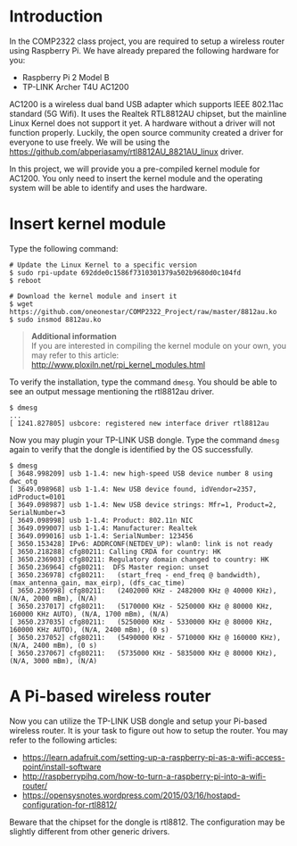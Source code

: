 # Introduction
In the COMP2322 class project, you are required to setup a wireless router using Raspberry Pi. We have already prepared the following hardware for you:

* Raspberry Pi 2 Model B
* TP-LINK Archer T4U AC1200

AC1200 is a wireless dual band USB adapter which supports IEEE 802.11ac standard (5G Wifi). It uses the Realtek RTL8812AU chipset, but the mainline Linux Kernel does not support it yet. A hardware without a driver will not function properly. Luckily, the open source community created a driver for everyone to use freely. We will be using the https://github.com/abperiasamy/rtl8812AU_8821AU_linux driver.

In this project, we will provide you a pre-compiled kernel module for AC1200. You only need to insert the kernel module and the operating system will be able to identify and uses the hardware.

# Insert kernel module
Type the following command:
```
# Update the Linux Kernel to a specific version
$ sudo rpi-update 692dde0c1586f7310301379a502b9680d0c104fd
$ reboot

# Download the kernel module and insert it
$ wget https://github.com/oneonestar/COMP2322_Project/raw/master/8812au.ko
$ sudo insmod 8812au.ko
```

>**Additional information**<br> If you are interested in compiling the kernel module on your own, you may refer to this article: http://www.ploxiln.net/rpi_kernel_modules.html

To verify the installation, type the command `dmesg`. You should be able to see an output message mentioning the rtl8812au driver.
```
$ dmesg
...
[ 1241.827805] usbcore: registered new interface driver rtl8812au
```

Now you may plugin your TP-LINK USB dongle. Type the command `dmesg` again to verify that the dongle is identified by the OS successfully.
```
$ dmesg
[ 3648.998209] usb 1-1.4: new high-speed USB device number 8 using dwc_otg
[ 3649.098968] usb 1-1.4: New USB device found, idVendor=2357, idProduct=0101
[ 3649.098987] usb 1-1.4: New USB device strings: Mfr=1, Product=2, SerialNumber=3
[ 3649.098998] usb 1-1.4: Product: 802.11n NIC
[ 3649.099007] usb 1-1.4: Manufacturer: Realtek
[ 3649.099016] usb 1-1.4: SerialNumber: 123456
[ 3650.153428] IPv6: ADDRCONF(NETDEV_UP): wlan0: link is not ready
[ 3650.218288] cfg80211: Calling CRDA for country: HK
[ 3650.236903] cfg80211: Regulatory domain changed to country: HK
[ 3650.236964] cfg80211:  DFS Master region: unset
[ 3650.236978] cfg80211:   (start_freq - end_freq @ bandwidth), (max_antenna_gain, max_eirp), (dfs_cac_time)
[ 3650.236998] cfg80211:   (2402000 KHz - 2482000 KHz @ 40000 KHz), (N/A, 2000 mBm), (N/A)
[ 3650.237017] cfg80211:   (5170000 KHz - 5250000 KHz @ 80000 KHz, 160000 KHz AUTO), (N/A, 1700 mBm), (N/A)
[ 3650.237035] cfg80211:   (5250000 KHz - 5330000 KHz @ 80000 KHz, 160000 KHz AUTO), (N/A, 2400 mBm), (0 s)
[ 3650.237052] cfg80211:   (5490000 KHz - 5710000 KHz @ 160000 KHz), (N/A, 2400 mBm), (0 s)
[ 3650.237067] cfg80211:   (5735000 KHz - 5835000 KHz @ 80000 KHz), (N/A, 3000 mBm), (N/A)

```

# A Pi-based wireless router
Now you can utilize the TP-LINK USB dongle and setup your Pi-based wireless router. It is your task to figure out how to setup the router. You may refer to the following articles:
* https://learn.adafruit.com/setting-up-a-raspberry-pi-as-a-wifi-access-point/install-software
* http://raspberrypihq.com/how-to-turn-a-raspberry-pi-into-a-wifi-router/
* https://opensysnotes.wordpress.com/2015/03/16/hostapd-configuration-for-rtl8812/

Beware that the chipset for the dongle is rtl8812. The configuration may be slightly different from other generic drivers.
